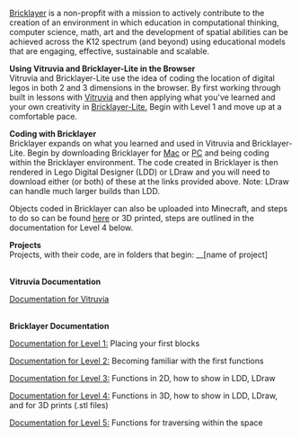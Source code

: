 <a href="https://bricklayerdotorg.wordpress.com" target="_blank">Bricklayer</a> is a non-propfit with a mission
to actively contribute to the creation of an environment in which education in 
computational thinking, computer science, math, art and the development of spatial 
abilities can be achieved across the K12 spectrum (and beyond) using educational 
models that are engaging, effective, sustainable and scalable.

<strong>Using Vitruvia and Bricklayer-Lite in the Browser</strong></br>
Vitruvia and Bricklayer-Lite use the idea of coding the location of digital legos in both 2 and 3 
dimensions in the browser. By first working through built in lessons with 
<a href="http://wintercoding.com/vitruvia_New/main.html#concepts/1/1">Vitruvia</a> and then applying
what you've learned and your own creativity in
<a href="https://bricklayer-lite.appspot.com/static/index.html" target="_blank">Bricklayer-Lite.</a>
Begin with Level 1 and move up at a comfortable pace. 

<strong>Coding with Bricklayer</strong></br>
Bricklayer expands on what you learned and used in Vitruvia and Bricklayer-Lite. 
Begin by downloading Bricklayer for <a href="https://bricklayerdotorg.wordpress.com/mac-os-download/" target="_blank">Mac</a>
or <a href="https://bricklayerdotorg.wordpress.com/windows-download/" target="_blank">PC</a> and being coding within
the Bricklayer environment. The code created in Bricklayer is then rendered in Lego Digital Designer (LDD)
or LDraw and you will need to download either (or both) of these at the links provided above. Note: LDraw can handle
much larger builds than LDD.

Objects coded in Bricklayer can also be uploaded into
Minecraft, and steps to do so can be found <a href="https://bricklayerdotorg.wordpress.com/minecraft-download/" target="_blank">
here</a> or 3D printed, steps are outlined in the documentation for Level 4 below. 

<strong>Projects</strong></br>
Projects, with their code, are in folders that begin: __[name of project]

</br><strong>Vitruvia Documentation</strong></br>

<a href="https://bricklayerdotorg.wordpress.com/vitruvia/"> Documentation for Vitruvia</a>

</br><strong>Bricklayer Documentation</strong></br>

<a href="https://bricklayerdotorg.wordpress.com/level-1-document/" target="_blank">Documentation for Level 1:</a> Placing your first blocks

<a href="https://bricklayerdotorg.wordpress.com/level-2-document/" target="_blank">Documentation for Level 2:</a> Becoming familiar with the first functions 

<a href="https://bricklayerdotorg.wordpress.com/level-3-document/" target="_blank">Documentation for Level 3:</a> Functions in 2D, how to show in LDD, LDraw

<a href="https://bricklayerdotorg.wordpress.com/level-4-document/" target="_blank">Documentation for Level 4:</a> Functions in 3D, how to show in LDD, LDraw, and for 3D prints (.stl files)

<a href="https://bricklayerdotorg.wordpress.com/level-5-document/" target="_blank">Documentation for Level 5:</a> Functions for traversing within the space 
